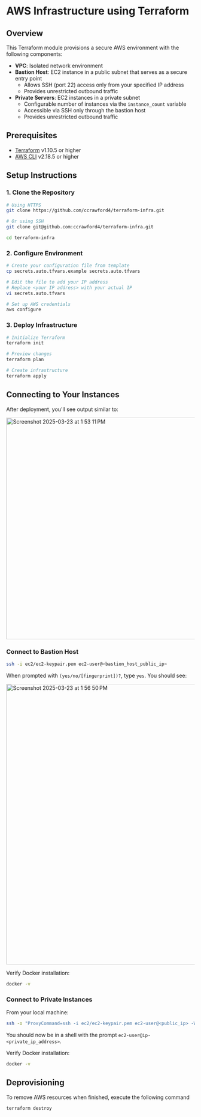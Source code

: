# AWS Infrastructure using Terraform

## Overview

This Terraform module provisions a secure AWS environment with the following components:

- **VPC**: Isolated network environment
- **Bastion Host**: EC2 instance in a public subnet that serves as a secure entry point
  - Allows SSH (port 22) access only from your specified IP address
  - Provides unrestricted outbound traffic
- **Private Servers**: EC2 instances in a private subnet
  - Configurable number of instances via the `instance_count` variable
  - Accessible via SSH only through the bastion host
  - Provides unrestricted outbound traffic

## Prerequisites

- [Terraform](https://developer.hashicorp.com/terraform/install) v1.10.5 or higher
- [AWS CLI](https://docs.aws.amazon.com/cli/latest/userguide/getting-started-install.html) v2.18.5 or higher

## Setup Instructions

### 1. Clone the Repository

```bash
# Using HTTPS
git clone https://github.com/ccrawford4/terraform-infra.git 

# Or using SSH
git clone git@github.com:ccrawford4/terraform-infra.git

cd terraform-infra
```

### 2. Configure Environment

```bash
# Create your configuration file from template
cp secrets.auto.tfvars.example secrets.auto.tfvars

# Edit the file to add your IP address
# Replace <your IP address> with your actual IP
vi secrets.auto.tfvars

# Set up AWS credentials
aws configure
```

### 3. Deploy Infrastructure

```bash
# Initialize Terraform
terraform init

# Preview changes
terraform plan

# Create infrastructure
terraform apply
```

## Connecting to Your Instances

After deployment, you'll see output similar to:

<img width="590" alt="Screenshot 2025-03-23 at 1 53 11 PM" src="https://github.com/user-attachments/assets/49707bff-77bc-405a-a6fd-f40be3079fd9" />

### Connect to Bastion Host

```bash
ssh -i ec2/ec2-keypair.pem ec2-user@<bastion_host_public_ip>
```

When prompted with `(yes/no/[fingerprint])?`, type `yes`. You should see:

<img width="747" alt="Screenshot 2025-03-23 at 1 56 50 PM" src="https://github.com/user-attachments/assets/89f219e5-0a24-41ca-8110-8da65f4ea8d2" />

Verify Docker installation:
```bash
docker -v
```

### Connect to Private Instances

From your local machine:

```bash
ssh -o "ProxyCommand=ssh -i ec2/ec2-keypair.pem ec2-user@<public_ip> -W %h:%p" -i ec2/ec2-keypair.pem ec2-user@<private_ip>
```

You should now be in a shell with the prompt `ec2-user@ip-<private_ip_address>`.

Verify Docker installation:
```bash
docker -v
```

## Deprovisioning
To remove AWS resources when finished, execute the following command
```bash
terraform destroy
```
